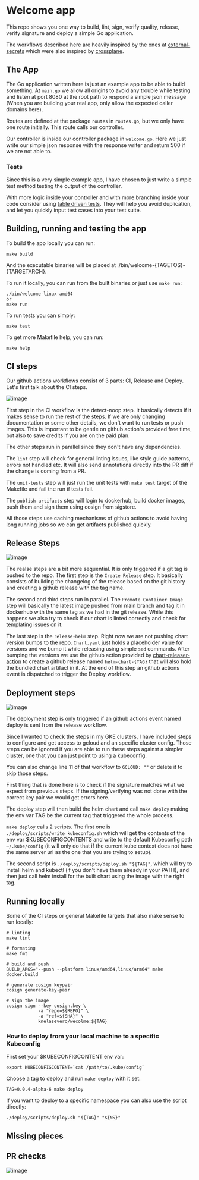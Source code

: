 # Welcome app

This repo shows you one way to build, lint, sign, verify quality, release, verify signature and deploy a simple Go application.

The workflows described here are heavily inspired by the ones at [external-secrets](https://github.com/external-secrets/external-secrets) which were also inspired by [crossplane](https://github.com/crossplane/crossplane).

## The App

The Go application written here is just an example app to be able to build something. At `main.go` we allow all origins
to avoid any trouble while testing and listen at port 8080 at the root path to respond a simple json message (When you are building your real app, only allow the expected caller domains here).

Routes are defined at the package `routes` in `routes.go`, but we only have one route initially. This route calls our controller.

Our controller is inside our controller package in `welcome.go`. Here we just write our simple json response with the response
writer and return 500 if we are not able to.

### Tests

Since this is a very simple example app, I have chosen to just write a simple test method testing the output of the controller.

With more logic inside your controller and with more branching inside your code consider using [table driven tests](https://dave.cheney.net/2019/05/07/prefer-table-driven-tests). They will help you avoid duplication, and let you quickly input test cases into your test suite.

## Building, running and testing the app

To build the app locally you can run:

```
make build
```

And the executable binaries will be placed at ./bin/welcome-{TAGETOS}-{TARGETARCH}.

To run it locally, you can run from the built binaries or just use `make run`:

```
./bin/welcome-linux-amd64
or
make run
```

To run tests you can simply:

```
make test
```

To get more Makefile help, you can run:

```
make help
```

## CI steps

Our github actions workflows consist of 3 parts: CI, Release and Deploy. Let's first talk about the CI steps.

![image](https://user-images.githubusercontent.com/2432275/151698000-4304327b-bf83-4333-af82-5a0ae4b08b2b.png)

First step in the CI workflow is the detect-noop step. It basically detects if it makes sense to run the rest of the steps. If we are only changing documentation or some other details, we don't want to run tests or push images. This is important to be gentle on github action's provided free time, but also to save credits if you are on the paid plan.

The other steps run in parallel since they don't have any dependencies.

The `lint` step will check for general linting issues, like style guide patterns, errors not handled etc. It will also send annotations directly into the PR diff if the change is coming from a PR.

The `unit-tests` step will just run the unit tests with `make test` target of the Makefile and fail the run if tests fail.

The `publish-artifacts` step will login to dockerhub, build docker images, push them and sign them using cosign from sigstore.

All those steps use caching mechanisms of github actions to avoid having long running jobs so we can get artifacts published quickly.

## Release Steps

![image](https://user-images.githubusercontent.com/2432275/151698388-29b9ce30-620a-41f6-a75c-ea67ecadd971.png)

The realse steps are a bit more sequential. It is only triggered if a git tag is pushed to the repo. The first step is the `Create Release` step. It basically consists of building the changelog of the release based on the git history and creating a github release with the tag name.

The second and third steps run in parallel. The `Promote Container Image` step will basically the latest image pushed from main branch and tag it in dockerhub with the same tag as we had in the git release. While this happens we also try to check if our chart is linted correctly and check for templating issues on it.

The last step is the `release-helm` step. Right now we are not pushing chart version bumps to the repo. `Chart.yaml` just holds a placeholder value for versions and we bump it while releasing using simple `sed` commands. After bumping the versions we use the github action provided by [chart-releaser-action](https://github.com/helm/chart-releaser-action) to create a github release named `helm-chart-{TAG}` that will also hold the bundled chart artifact in it. At the end of this step an github actions event is dispatched to trigger the Deploy workflow.

## Deployment steps

![image](https://user-images.githubusercontent.com/2432275/151699025-5c4904ba-fb68-48b4-9b42-2e014abce186.png)

The deployment step is only triggered if an github actions event named deploy is sent from the release workflow.

Since I wanted to check the steps in my GKE clusters, I have included steps to configure and get access to gcloud and an specific cluster config. Those steps can be ignored if you are able to run these steps against a simpler cluster, one that you can just point to using a kubeconfig.

You can also change line 11 of that workflow to `GCLOUD: ""` or delete it to skip those steps.

First thing that is done here is to check if the signature matches what we expect from previous steps. If the signing/verifying was not done with the correct key pair we would get errors here.

The deploy step will then build the helm chart and call `make deploy` making the env var TAG be the current tag that triggered the whole process.

`make deploy` calls 2 scripts. The first one is `./deploy/scripts/write_kubeconfig.sh` which will get the contents of the env var $KUBECONFIGCONTENTS and write to the default Kubeconfig path `~/.kube/config` (it will only do that if the current kube context does not have the same server url as the one that you are trying to setup).

The second script is `./deploy/scripts/deploy.sh "${TAG}"`, which will try to install helm and kubectl (if you don't have them already in your PATH), and then just call helm install for the built chart using the image with the right tag.

## Running locally

Some of the CI steps or general Makefile targets that also make sense to run locally:

```
# linting
make lint

# formating
make fmt

# build and push
BUILD_ARGS="--push --platform linux/amd64,linux/arm64" make docker.build

# generate cosign keypair
cosign generate-key-pair

# sign the image
cosign sign --key cosign.key \
            -a "repo=${REPO}" \
            -a "ref=${SHA}" \
            knelasevero/wecolme:${TAG}

```

### How to deploy from your local machine to a specific Kubeconfig

First set your $KUBECONFIGCONTENT env var:

```
export KUBECONFIGCONTENT=`cat /path/to/.kube/config`
```

Choose a tag to deploy and run `make deploy` with it set:

```
TAG=0.0.4-alpha-6 make deploy
```

If you want to deploy to a specific namespace you can also use the script directly:

```
./deploy/scripts/deploy.sh "${TAG}" "${NS}"
```

## Missing pieces

## PR checks

![image](https://user-images.githubusercontent.com/2432275/151699966-a53f1968-96b8-43cd-91cd-98056324c2e2.png)




